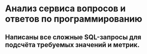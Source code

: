 # Анализ сервиса вопросов и ответов по программированию 
## Написаны все сложные SQL-запросы для подсчёта требуемых значений и метрик. 
